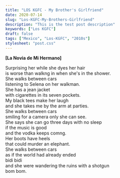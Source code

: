 ```yaml
---
title: "LOS KGFC - My Brother's Girlfriend"
date: 2020-07-14
slug: "Los-KGFC-My-Brothers-Girlfriend"
description: "This is the test post description"
keywords: ["Los KGFC"]
draft: false
tags: ["Mexico", "Los-KGFC", "2010s"]
stylesheet: "post.css"
---
```

**[La Novia de Mi Hermano]**  

Surprising her while she dyes her hair  
is worse than walkng in when she's in the shower.  
She walks between cars  
listening to Selena on her walkman.  
She has a jean jacket  
with cigarettes in its seven pockets.  
My black tees make her laugh  
and she takes me by the arm at parties.  
She walks between cars  
smiling for a camera only she can see.  
She says she can go three days with no sleep  
if the music is good  
and the vodka keeps comng.  
Her boots have heels  
that could murder an elephant.  
She walks between cars  
as if the world had already ended  
bidi bidi  
and she were wandering the ruins with a shotgun  
bom bom.